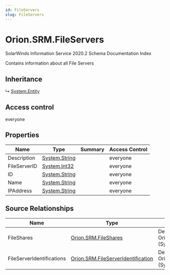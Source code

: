 ```yaml
---
id: FileServers
slug: FileServers
---
```


# Orion.SRM.FileServers

SolarWinds Information Service 2020.2 Schema Documentation Index

Contains information about all File Servers

## Inheritance

↳ [System.Entity](./../System/Entity)

## Access control

everyone

## Properties

| Name | Type | Summary | Access Control |
| ------ | ------ | ------ | ------ |
| Description | [System.String](https://docs.microsoft.com/en-us/dotnet/api/system.string) |  | everyone |
| FileServerID | [System.Int32](https://docs.microsoft.com/en-us/dotnet/api/system.int32) |  | everyone |
| ID | [System.String](https://docs.microsoft.com/en-us/dotnet/api/system.string) |  | everyone |
| Name | [System.String](https://docs.microsoft.com/en-us/dotnet/api/system.string) |  | everyone |
| IPAddress | [System.String](https://docs.microsoft.com/en-us/dotnet/api/system.string) |  | everyone |

## Source Relationships

| Name | Type | Notes |
| ------ | ------ | ------ |
| FileShares | [Orion.SRM.FileShares](./../Orion.SRM/FileShares) | Defined by relationship Orion.SRM.FileServersReferencesFileShares (System.Reference) |
| FileServerIdentifications | [Orion.SRM.FileServerIdentification](./../Orion.SRM/FileServerIdentification) | Defined by relationship Orion.SRM.FileServersReferencesFileServerIdentification (System.Reference) |

